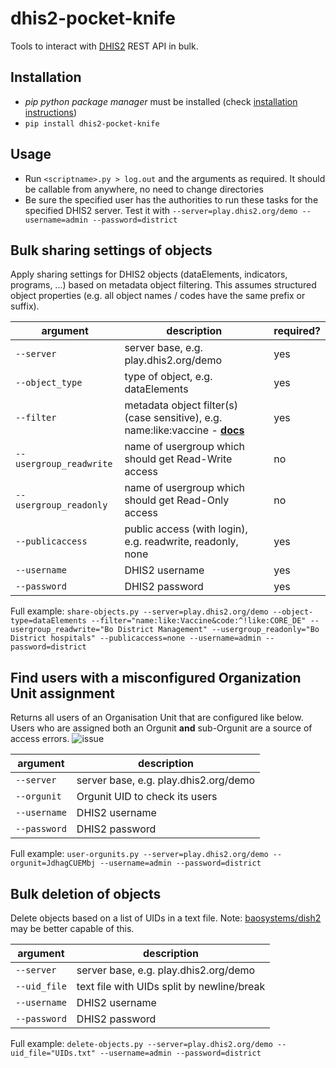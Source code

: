 # dhis2-pocket-knife

Tools to interact with [DHIS2](https://dhis2.org) REST API in bulk.

## Installation

* *pip python package manager* must be installed (check [installation instructions](https://pip.pypa.io/en/stable/installing))
* `pip install dhis2-pocket-knife`

## Usage
* Run `<scriptname>.py > log.out` and the arguments as required. It should be callable from anywhere, no need to change directories
* Be sure the specified user has the authorities to run these tasks for the specified DHIS2 server. Test it with `--server=play.dhis2.org/demo --username=admin --password=district`

## Bulk sharing settings of objects

Apply sharing settings for DHIS2 objects (dataElements, indicators, programs, ...) based on metadata object filtering. This assumes structured object properties (e.g. all object names / codes have the same prefix or suffix).

| argument  |description   |required?   |
|---|---|---|
|`--server`   |server base, e.g. play.dhis2.org/demo   | yes  |
|`--object_type`   |type of object, e.g. dataElements   |yes   |
|`--filter`   |metadata object filter(s) (case sensitive), e.g. name:like:vaccine - **[docs](https://dhis2.github.io/dhis2-docs/master/en/developer/html/dhis2_developer_manual_full.html#webapi_metadata_object_filter)**   |yes   |
|`--usergroup_readwrite`  |name of usergroup which should get Read-Write access   |no   |
|`--usergroup_readonly`   |name of usergroup which should get Read-Only access   |no   |
|`--publicaccess` | public access (with login), e.g. readwrite, readonly, none   |yes   |
|`--username`   |DHIS2 username   |yes   |
|`--password`   |DHIS2 password   |yes   |

Full example:
`share-objects.py --server=play.dhis2.org/demo --object-type=dataElements --filter="name:like:Vaccine&code:^!like:CORE_DE" --usergroup_readwrite="Bo District Management" --usergroup_readonly="Bo District hospitals" --publicaccess=none --username=admin --password=district`

## Find users with a misconfigured Organization Unit assignment

Returns all users of an Organisation Unit that are configured like below. Users who are assigned both an Orgunit **and** sub-Orgunit are a source of access errors.
![issue](https://i.imgur.com/MXiALrL.png)

|argument   |description   |
|---|---|
|`--server`   |server base, e.g. play.dhis2.org/demo   |
|`--orgunit`   |Orgunit UID to check its users     |
|`--username`   |DHIS2 username   |
|`--password`   |DHIS2 password   |
Full example:
`user-orgunits.py --server=play.dhis2.org/demo --orgunit=JdhagCUEMbj --username=admin --password=district`

## Bulk deletion of objects

Delete objects based on a list of UIDs in a text file. Note: [baosystems/dish2](https://github.com/baosystems/dish2) may be better capable of this.

|argument   |description   |
|---|---|
|`--server`   |server base, e.g. play.dhis2.org/demo   |
|`--uid_file`   |text file with UIDs split by newline/break     |
|`--username`   |DHIS2 username   |
|`--password`   |DHIS2 password   |

Full example:
`delete-objects.py --server=play.dhis2.org/demo --uid_file="UIDs.txt" --username=admin --password=district`
